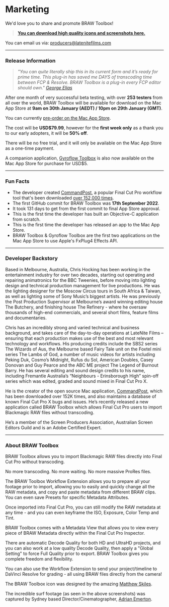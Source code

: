 # Marketing

We'd love you to share and promote BRAW Toolbox!

> **[You can download high quality icons and screenshots here.](https://github.com/latenitefilms/BRAWToolbox/tree/main/marketing)**

You can email us via: [producers@latenitefilms.com](mailto:producers@latenitefilms.com)

---

### Release Information

> _"You can quite literally ship this in its current form and it’s ready for prime time. This plug-in has saved me DAYS of transcoding time between FCP & Resolve. BRAW Toolbox is a plug-in every FCP editor should own." [George Elias](https://twitter.com/gwphotographe)_

After one month of very successful beta testing, with over **253 testers** from all over the world, BRAW Toolbox will be available for download on the Mac App Store at **9am on 30th January (AEDT) / 10pm on 29th January (GMT)**.

You can currently [pre-order on the Mac App Store](https://apps.apple.com/au/app/braw-toolbox/id6444061549?mt=12).

The cost will be **USD$79.99**, however for the **first week only** as a thank you to our early adopters, it will be **50% off**.

There will be no free trial, and it will only be available on the Mac App Store as a one-time payment.

A companion application, [Gyroflow Toolbox](https://gyroflowtoolbox.io) is also now available on the Mac App Store for purchase for USD$5.

---

### Fun Facts

- The developer created [CommandPost](https://commandpost.io), a popular Final Cut Pro workflow tool that's been downloaded [over 152,000 times](https://hanadigital.github.io/grev/?user=commandpost&repo=commandpost).
- The first GitHub commit for BRAW Toolbox was **17th September 2022**.
- It took 131 days to get from the first commit to final App Store approval.
- This is the first time the developer has built an Objective-C application from scratch.
- This is the first time the developer has released an app to the Mac App Store.
- BRAW Toolbox & Gyroflow Toolbox are the first two applications on the Mac App Store to use Apple's FxPlug4 Effects API.

---

### Developer Backstory

Based in Melbourne, Australia, Chris Hocking has been working in the entertainment industry for over two decades, starting out operating and repairing animatronics for the BBC Tweenies, before moving into lighting design and technical production management for live productions. He was the lighting designer for the Moscow Circus tours in South Africa & Taiwan, as well as lighting some of Sony Music’s biggest artists. He was previously the Post Production Supervisor at Melbourne’s award winning editing house The Butchery, and finishing house The Refinery - where he oversaw thousands of high-end commercials, and several short films, feature films and documentaries.

Chris has an incredibly strong and varied technical and business background, and takes care of the day-to-day operations at LateNite Films – ensuring that each production makes use of the best and most relevant technology and workflows. His producing credits include the SBS2 series The Wizards of Aus, the Melbourne based Fairy Tale unit on the Foxtel mini series The Lambs of God, a number of music videos for artists including Peking Duk, Cosmo’s Midnight, Rufus du Sol, American Doubles, Casey Donovan and Guy Pearce and the ABC ME project The Legend of Burnout Barry. He has several editing and sound design credits to his name, including Fremantle Australia’s “Neighbours - Erinsborough High” spin-off series which was edited, graded and sound mixed in Final Cut Pro X.

He is the creator of the open source Mac application, [CommandPost](https://commandpost.io), which has been downloaded over 152K times, and also maintains a database of known Final Cut Pro X bugs and issues. He’s recently released a new application called BRAW Toolbox which allows Final Cut Pro users to import Blackmagic RAW files without transcoding.

He’s a member of the Screen Producers Association, Australian Screen Editors Guild and is an Adobe Certified Expert.

---

### About BRAW Toolbox

BRAW Toolbox allows you to import Blackmagic RAW files directly into Final Cut Pro without transcoding.

No more transcoding. No more waiting. No more massive ProRes files.

The BRAW Toolbox Workflow Extension allows you to prepare all your footage prior to import, allowing you to easily and quickly change all the RAW metadata, and copy and paste metadata from different BRAW clips. You can even save Presets for specific Metadata Attributes.

Once imported into Final Cut Pro, you can still modify the RAW metadata at any time - and you can even keyframe the ISO, Exposure, Color Temp and Tint.

BRAW Toolbox comes with a Metadata View that allows you to view every piece of BRAW Metadata directly within the Final Cut Pro Inspector.

There are automatic Decode Quality for both HD and UltraHD projects, and you can also work at a low quality Decode Quality, then apply a "Global Setting" to force Full Quality prior to export. BRAW Toolbox gives you complete freedom and flexibility.

You can also use the Workflow Extension to send your project/timeline to DaVinci Resolve for grading - all using BRAW files directly from the camera!

The BRAW Toolbox icon was designed by the amazing [Matthew Skiles](http://matthewskiles.com).

The incredible surf footage (as seen in the above screenshots) was captured by Sydney based Director/Cinematographer, [Adrian Emerton](https://www.adrianemerton.com.au).